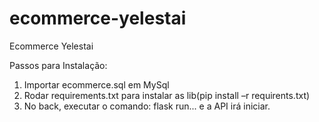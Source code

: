 # ecommerce-yelestai
Ecommerce Yelestai

Passos para Instalação:
1.	Importar ecommerce.sql em MySql
2.	Rodar requirements.txt para instalar as lib(pip install –r requirents.txt)
3.	No back, executar o comando: flask run... e a API irá iniciar.

